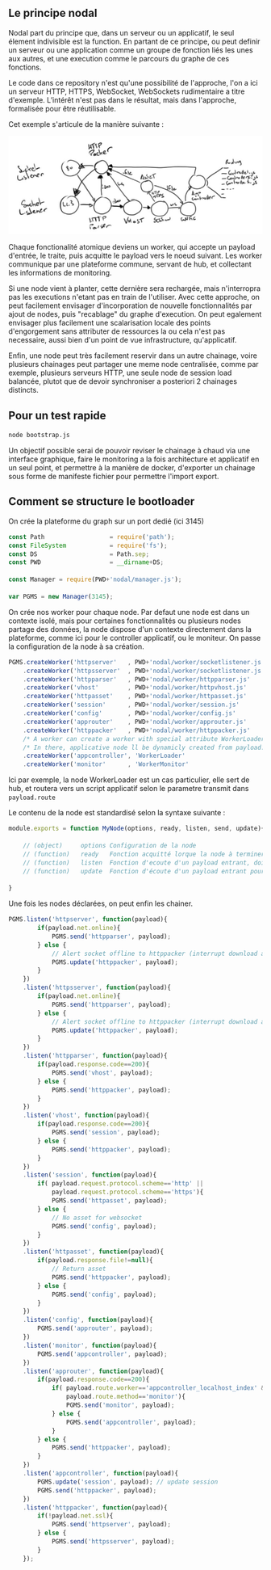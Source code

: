 ## Le principe nodal

Nodal part du principe que, dans un serveur ou un applicatif, le seul élement indivisible est la function.
En partant de ce principe, ou peut definir un serveur ou une application comme un groupe de fonction liés les unes aux autres, et une execution comme le parcours du graphe de ces fonctions.

Le code dans ce repository n'est qu'une possibilité de l'approche, l'on a ici un serveur HTTP, HTTPS, WebSocket, WebSockets rudimentaire a titre d'exemple. L’intérêt n'est pas dans le résultat, mais dans l'approche, formalisée pour être réutilisable.

Cet exemple s'articule de la manière suivante :

![alt text](https://raw.githubusercontent.com/pierredvd/nodal-server/master/apps/localhost/www/nodal.jpg)

Chaque fonctionalité atomique deviens un worker, qui accepte un payload d'entrée, le traite, puis acquitte le payload vers le noeud suivant.
Les worker communique par une plateforme commune, servant de hub, et collectant les informations de monitoring.

Si une node vient à planter, cette dernière sera rechargée, mais n'interropra pas les executions n'etant pas en train de l'utiliser.
Avec cette approche, on peut facilement envisager d'incorporation de nouvelle fonctionnalités par ajout de nodes, puis "recablage" du graphe d'execution.
On peut egalement envisager plus facilement une scalarisation locale des points d'engorgement sans attributer de ressources la ou cela n'est pas necessaire, aussi bien d'un point de vue infrastructure, qu'applicatif.

Enfin, une node peut très facilement reservir dans un autre chainage, voire plusieurs chainages peut partager une meme node centralisée, comme par exemple, plusieurs serveurs HTTP, une seule node de session load balancée, plutot que de devoir synchroniser a posteriori 2 chainages distincts.

## Pour un test rapide

```bash
node bootstrap.js
```
Un objectif possible serai de pouvoir reviser le chainage à chaud via une interface graphique, faire le monitoring a la fois architecture et applicatif en un seul point, et permettre à la manière de docker, d'exporter un chainage sous forme de manifeste fichier pour permettre l'import export.

## Comment se structure le bootloader

On crée la plateforme du graph sur un port dedié (ici 3145)

```javascript
const Path                  = require('path');
const FileSystem            = require('fs');
const DS                    = Path.sep;
const PWD                   = __dirname+DS;

const Manager = require(PWD+'nodal/manager.js');

var PGMS = new Manager(3145);
```

On crée nos worker pour chaque node. Par defaut une node est dans un contexte isolé, mais pour certaines fonctionnalités ou plusieurs nodes partage des données, la node dispose d'un contexte directement dans la plateforme, comme ici pour le controller applicatif, ou le moniteur.
On passe la configuration de la node à sa création.

```javascript
PGMS.createWorker('httpserver'   , PWD+'nodal/worker/socketlistener.js', { port: 80 })
    .createWorker('httpsserver'  , PWD+'nodal/worker/socketlistener.js', { port: 443, ssl: {key: PWD+'ssl/selfsigned-key.pem' , cert: PWD+'ssl/selfsigned-cert.pem'} })
    .createWorker('httpparser'   , PWD+'nodal/worker/httpparser.js'    , { tmpDirectory : PWD+'tmp', sessionCookie: 'jssessid', tmpTimeLife: 1200 })
    .createWorker('vhost'        , PWD+'nodal/worker/httpvhost.js'     , [{hosts: ['localhost', 'localhost.com'], directory: PWD+'apps/localhost'}])
    .createWorker('httpasset'    , PWD+'nodal/worker/httpasset.js'     , {directory: 'www', directoryIndex: 'index.htm'})
    .createWorker('session'      , PWD+'nodal/worker/session.js'       , {payloadSessionId: 'cookies.jssessid.value', sessionTimeLife: 1200 })
    .createWorker('config'       , PWD+'nodal/worker/config.js'        , {payloadDirRoot: 'vhost.directory', file: 'config.json'})
    .createWorker('approuter'    , PWD+'nodal/worker/approuter.js'     , {payloadRoutes: 'config.routes', controllerDir: 'controller'})
    .createWorker('httppacker'   , PWD+'nodal/worker/httppacker.js'    , { bandWidth: 737280 /* 720 kbps */})
    /* A worker can create a worker with special attribute WorkerLoader, ll be run in Manager, and not in isolate scope */
    /* In there, applicative node ll be dynamicly created from payload.route values if not exists, else WorkerLoader ll be only a brige to forward payload to target node */
    .createWorker('appcontroller', 'WorkerLoader'                      , {workerScript: PWD+'nodal/worker/appcontroller.js', payloadWorkerOptions: 'route'})
    .createWorker('monitor'      , 'WorkerMonitor'                     , {});
```
Ici par exemple, la node WorkerLoader est un cas particulier, elle sert de hub, et routera vers un script applicatif selon le parametre transmit dans ```payload.route```


Le contenu de la node est standardisé selon la syntaxe suivante :

```javascript
module.exports = function MyNode(options, ready, listen, send, update){

	// (object) 	options Configuration de la node
	// (function) 	ready 	Fonction acquitté lorque la node à terminer son hanshake avec la plateforme et correctement amorcé son script applicatif.
	// (function) 	listen 	Fonction d'ecoute d'un payload entrant, doit être acquité avec "send"
	// (function) 	update  Fonction d'écoute d'un payload entrant pour mise à jour locale de la node. N'attend pas d'acquittement

}
```

Une fois les nodes déclarées, on peut enfin les chainer.

```javascript
PGMS.listen('httpserver', function(payload){
        if(payload.net.online){
            PGMS.send('httpparser', payload);
        } else {
            // Alert socket offline to httppacker (interrupt download and media partial content send)
            PGMS.update('httppacker', payload);
        }
    })
    .listen('httpsserver', function(payload){
        if(payload.net.online){
            PGMS.send('httpparser', payload);
        } else {
            // Alert socket offline to httppacker (interrupt download and media partial content send)
            PGMS.update('httppacker', payload);
        }
    })    
    .listen('httpparser', function(payload){
        if(payload.response.code==200){
            PGMS.send('vhost', payload);
        } else {
            PGMS.send('httppacker', payload);
        }
    })
    .listen('vhost', function(payload){
        if(payload.response.code==200){
            PGMS.send('session', payload);
        } else {
            PGMS.send('httppacker', payload);
        }
    })
    .listen('session', function(payload){
        if( payload.request.protocol.scheme=='http' || 
            payload.request.protocol.scheme=='https'){
            PGMS.send('httpasset', payload);
        } else {
            // No asset for websocket
            PGMS.send('config', payload);
        }
    })
    .listen('httpasset', function(payload){
        if(payload.response.file!=null){
            // Return asset
            PGMS.send('httppacker', payload);
        } else {
            PGMS.send('config', payload);
        }
    })
    .listen('config', function(payload){
        PGMS.send('approuter', payload);
    })
    .listen('monitor', function(payload){
        PGMS.send('appcontroller', payload);
    })
    .listen('approuter', function(payload){
        if(payload.response.code==200){
            if( payload.route.worker=='appcontroller_localhost_index' &&
                payload.route.method=='monitor'){
                PGMS.send('monitor', payload);
            } else {
                PGMS.send('appcontroller', payload);
            }
        } else {
            PGMS.send('httppacker', payload);
        }
    })
    .listen('appcontroller', function(payload){
        PGMS.update('session', payload); // update session
        PGMS.send('httppacker', payload);
    })
    .listen('httppacker', function(payload){
        if(!payload.net.ssl){
            PGMS.send('httpserver', payload);
        } else {
            PGMS.send('httpsserver', payload);
        }
    });
```